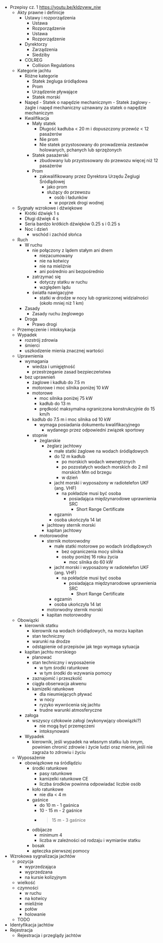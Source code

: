 - Przepisy cz. 1 https://youtu.be/kIdzyww_niw
  - Akty prawne i definicje
    - Ustawy i rozporządzenia
      - Ustawa
      - Rozporządzenie
      - Ustawa
      - Rozporządzenie
    - Dyrektorzy
      - Zarządzenia
      - Siedziby
    - COLREG
      - Collision Regulations
  - Kategorie jachtu
    - Różne kategorie
      - Statek żegluga śródlądowa
      - Prom
      - Urządzenie pływające
      - Statek morski
    - Napęd - Statek o napędzie mechanicznym - Statek żaglowy - żagle i napęd mechaniczny uznawany za statek o napędzie mechaniczym
    - Kwalifikacja
      - Mały statek
        - Długość kadłuba < 20 m i dopuszczony przewóz < 12 pasażerów
        - Nie prom
        - Nie statek przystosowany do prowadzenia zestawów holowanych, pchanych lub sprzężonych
      - Statek pasażerski
        - zbudowany lub przystosowany do przewozu więcej niż 12 pasażerów
      - Prom
        - zakwalifikowany przez Dyrektora Urzędu Żeglugi Śródlądowej
          - jako prom
          - służący do przewozu
            - osób i ładunków
            - w poprzek drogi wodnej
  - Sygnały wzrokowe i dźwiękowe
    - Krótki dźwięk 1 s
    - Długi dźwięk 4 s
    - Seria bardzo krótkich dźwięków 0.25 s i 0.25 s
    - Noc i dzień
      - wschód i zachód słońca
  - Ruch
    - W ruchu
      - nie połączony z lądem stałym ani dnem
        - niezacumowany
        - nie na kotwicy
        - nie na mieliźnie
        - ani pośrednio ani bezpośrednio
      - zatrzymać się
        - dotyczy statku w ruchu
        - względem lądu
      - światła nawigacyjne
        - statki w drodze w nocy lub ograniczonej widzialności (około mniej niż 1 km)
    - Zasady
      - Zasady ruchu żeglowego
    - Droga
      - Prawo drogi
  - Przemęczenie i intoksykacja
  - Wypadek
    - rozstrój zdrowia
    - śmierci
    - uszkodzenie mienia znacznej wartości
  - Uprawnienia
    - wymagania
      - wiedza i umięjętność
      - przestrzeganie zasad bezpieczeństwa
    - bez uprawnień
      - żaglowe i kadłub do 7.5 m
      - motorowe i moc silnika poniżej 10 kW
      - motorowe
        - moc silnika poniżej 75 kW
        - kadłub do 13 m
        - prędkość maksymalna ograniczona konstrukcyjnie do 15 km/h
      - kadłub do 7.5 m i moc silnika od 10 kW
        - wymaga posiadania dokumentu kwalifikacyjnego
          - wydanego przez odpowiedni związek sportowy
      - stopnie
        - żeglarskie
          - żeglarz jachtowy
            - małe statki żaglowe na wodach śródlądowych
            - do 12 m kadłub
              - po morskich wodach wewnętrznych
              - po pozostałych wodach morskich do 2 mil morskich Mm od brzegu
              - w dzień
            - jacht morski i wyposażony w radiotelefon UKF (ang. VHF)
              - na pokładzie musi być osoba
                - posiadająca międzynarodowe uprawnienia SRC
                  - Short Range Certificate
            - egzamin
            - osoba ukończyła 14 lat
          - jachtowy sternik morski
          - kapitan jachtowy
        - motorowodne
          - sternik motorowodny
            - małe statki motorowe po wodach śródlądowych
              - bez ograniczenia mocy silnika
              - osoby poniżej 16 roku życia
                - moc silnika do 60 kW
            - jacht morski i wyposażony w radiotelefon UKF (ang. VHF)
              - na pokładzie musi być osoba
                - posiadająca międzynarodowe uprawnienia SRC
                  - Short Range Certificate
            - egzamin
            - osoba ukończyła 14 lat
          - motorwodny sternik morski
          - kapitan motorowodny
  - Obowiązki
    - kierownik statku
      - kierownik na wodach śródlądowych, na morzu kapitan
      - stan techniczny
      - warunki na drodze
      - odstąpienie od przepisów jak tego wymaga sytuacja
    - kapitan jachtu morskiego
      - planować
      - stan techniczny i wyposażenie
        - w tym środki ratunkowe
        - w tym środki do wzywania pomocy
      - zaznajomić i przeszkolić
      - ciągła obserwacja akwenu
      - kamizelki ratunkowe
        - dla nieumiejących pływać
        - w nocy
        - ryzyko wywrócenia się jachtu
        - trudne warunki atmosferyczne
    - załoga
      - wszyscy człokowie załogi (wykonywjący obowiązki?)
        - nie mogą być przemęczeni
        - intoksynowani
    - Wypadek
      - kierownik, jeśli wypadek na własnym statku lub innym, powinien chronić zdrowie i życie ludzi oraz mienie, jeśli nie zagraża to zdrowiu i życiu
  - Wyposażenie
    - obowiązkowe na śródlądziu
      - środki ratunkowe
        - pasy ratunkowe
        - kamizelki ratunkowe CE
        - liczba środków powinna odpowiadać liczbie osób
      - koło ratunkowe
        - nie dla < 4 m
      - gaśnice
        - do 10 m - 1 gaśnica
        - 10 - 15 m - 2 gaśnice
        - > 15 m - 3 gaśnice
      - odbijacze
        - minimum 4
        - liczba w zależności od rodzaju i wymiarów statku
      - bosak
      - apteczka pierwszej pomocy
- Wzrokowa sygnalizacja jachtów
  - pozycja
    - wyprzedzająca
    - wyprzedzana
    - na kursie kolizyjnym
  - wielkość
  - czynności
    - w ruchu
    - na kotwicy
    - mieliźnie
    - połów
    - holowanie
  - TODO
- Identyfikacja jachtów
- Rejestracja
  - Rejestracja i przeglądy jachtów
